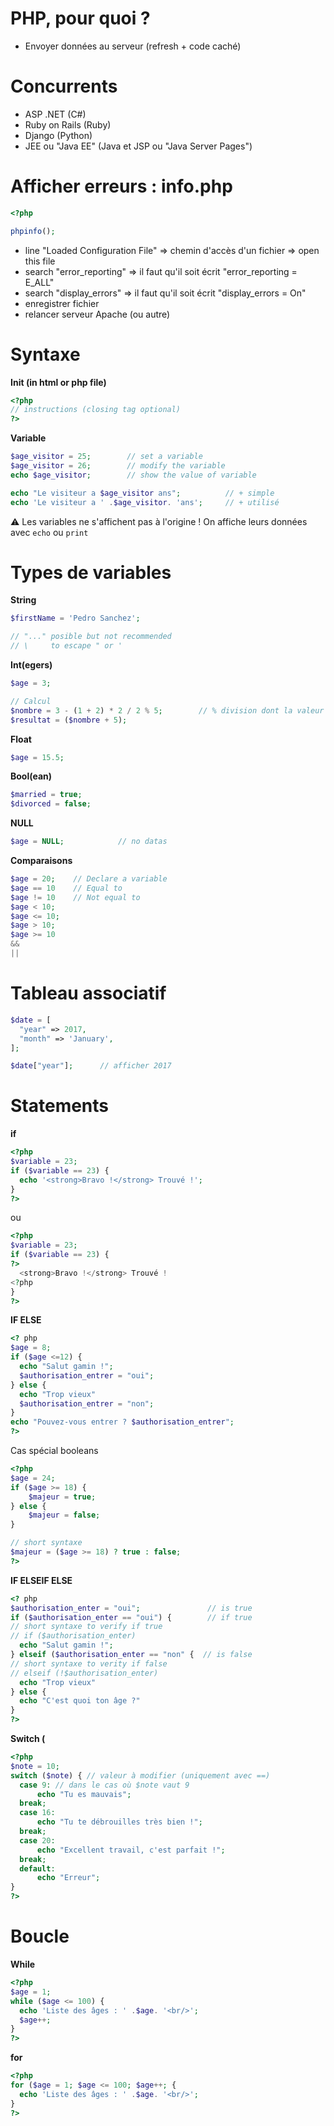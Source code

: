 # PHP, pour quoi ?
- Envoyer données au serveur (refresh + code caché)

# Concurrents
- ASP .NET (C#)
- Ruby on Rails (Ruby)
- Django (Python)
- JEE ou "Java EE" (Java et JSP ou "Java Server Pages")

# Afficher erreurs : info.php
```php
<?php

phpinfo();
```
- line "Loaded Configuration File" => chemin d'accès d'un fichier => open this file
- search "error_reporting" => il faut qu'il soit écrit "error_reporting = E_ALL"
- search "display_errors" => il faut qu'il soit écrit "display_errors = On"
- enregistrer fichier
- relancer serveur Apache (ou autre)

# Syntaxe
**Init (in html or php file)**
```php
<?php
// instructions (closing tag optional)
?>
```

**Variable**
```php
$age_visitor = 25;        // set a variable
$age_visitor = 26;        // modify the variable
echo $age_visitor;        // show the value of variable

echo "Le visiteur a $age_visitor ans";          // + simple
echo 'Le visiteur a ' .$age_visitor. 'ans';     // + utilisé
```
:warning: Les variables ne s'affichent pas à l'origine ! On affiche leurs données avec ```echo``` ou ```print```

# Types de variables
**String**
```php
$firstName = 'Pedro Sanchez';

// "..." posible but not recommended
// \     to escape " or '
```

**Int(egers)**
```php
$age = 3;

// Calcul
$nombre = 3 - (1 + 2) * 2 / 2 % 5;        // % division dont la valeur est le reste
$resultat = ($nombre + 5);
```

**Float**
```php
$age = 15.5;
```

**Bool(ean)**
```php
$married = true;
$divorced = false;
```

**NULL**
```php
$age = NULL;            // no datas
```

**Comparaisons**
```php
$age = 20;    // Declare a variable
$age == 10    // Equal to
$age != 10    // Not equal to
$age < 10;
$age <= 10;
$age > 10;
$age >= 10
&&
||
```

# Tableau associatif
```php
$date = [
  "year" => 2017,
  "month" => 'January',
];

$date["year"];      // afficher 2017
```

# Statements
**if**
```php
<?php
$variable = 23;
if ($variable == 23) {
  echo '<strong>Bravo !</strong> Trouvé !';
}
?>
```
ou
```php
<?php
$variable = 23;
if ($variable == 23) {
?>
  <strong>Bravo !</strong> Trouvé !
<?php
}
?>
```

**IF ELSE**
```php
<? php
$age = 8;
if ($age <=12) {
  echo "Salut gamin !";
  $authorisation_entrer = "oui";
} else {
  echo "Trop vieux"
  $authorisation_entrer = "non";
}
echo "Pouvez-vous entrer ? $authorisation_entrer";
?>
```
Cas spécial booleans
```php
<?php
$age = 24;
if ($age >= 18) {
	$majeur = true;
} else {
	$majeur = false;
}

// short syntaxe
$majeur = ($age >= 18) ? true : false;
?>
```

**IF ELSEIF ELSE**
```php
<? php
$authorisation_enter = "oui";               // is true
if ($authorisation_enter == "oui") {        // if true
// short syntaxe to verify if true
// if ($authorisation_enter)
  echo "Salut gamin !";
} elseif ($authorisation_enter == "non" {  // is false
// short syntaxe to verity if false
// elseif (!$authorisation_enter)
  echo "Trop vieux"
} else {
  echo "C'est quoi ton âge ?"
}
?>
```

**Switch (**
```php
<?php
$note = 10;
switch ($note) { // valeur à modifier (uniquement avec ==)
  case 9: // dans le cas où $note vaut 9
      echo "Tu es mauvais";
  break;
  case 16:
      echo "Tu te débrouilles très bien !";
  break;
  case 20:
      echo "Excellent travail, c'est parfait !";
  break;
  default:
      echo "Erreur";
}
?>
```

# Boucle
**While**
```php
<?php
$age = 1;
while ($age <= 100) {
  echo 'Liste des âges : ' .$age. '<br/>';
  $age++;
}
?>
```
**for**
```php
<?php
for ($age = 1; $age <= 100; $age++; {
  echo 'Liste des âges : ' .$age. '<br/>';
}
?>
```

